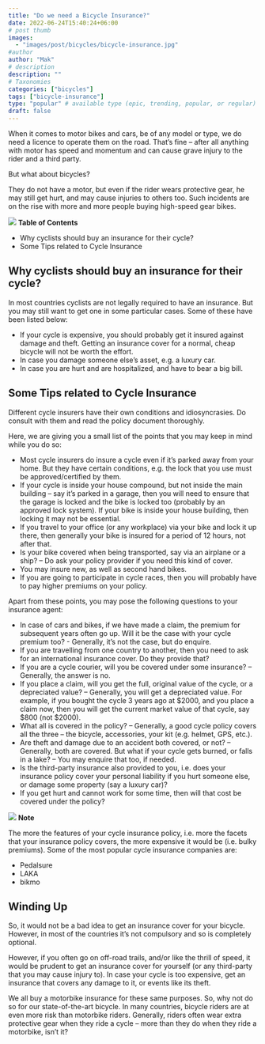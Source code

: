 ```yaml
---
title: "Do we need a Bicycle Insurance?"
date: 2022-06-24T15:40:24+06:00
# post thumb
images:
  - "images/post/bicycles/bicycle-insurance.jpg"
#author
author: "Mak"
# description
description: ""
# Taxonomies
categories: ["bicycles"]
tags: ["bicycle-insurance"]
type: "popular" # available type (epic, trending, popular, or regular)
draft: false
---
```


When it comes to motor bikes and cars, be of any model or type, we do need a licence to operate them on the road. That’s fine – after all anything with motor has speed and momentum and can cause grave injury to the rider and a third party. 

But what about bicycles?

They do not have a motor, but even if the rider wears protective gear, he may still get hurt, and may cause injuries to others too. Such incidents are on the rise with more and more people buying high-speed gear bikes. 

<div class="toc-mak">
<img src="../../images/pencil.png">
<b>Table of Contents</b>
<ul>
<li>Why cyclists should buy an insurance for their cycle?</li>
<li>Some Tips related to Cycle Insurance</li>
</ul>
</div>

## Why cyclists should buy an insurance for their cycle?

In most countries cyclists are not legally required to have an insurance. But you may still want to get one in some particular cases. Some of these have been listed below:

* If your cycle is expensive, you should probably get it insured against damage and theft. Getting an insurance cover for a normal, cheap bicycle will not be worth the effort. 
* In case you damage someone else’s asset, e.g. a luxury car.
* In case you are hurt and are hospitalized, and have to bear a big bill. 


## Some Tips related to Cycle Insurance

Different cycle insurers have their own conditions and idiosyncrasies. Do consult with them and read the policy document thoroughly. 

Here, we are giving you a small list of the points that you may keep in mind while you do so:
* Most cycle insurers do insure a cycle even if it’s parked away from your home. But they have certain conditions, e.g. the lock that you use must be approved/certified by them.
* If your cycle is inside your house compound, but not inside the main building – say it’s parked in a garage, then you will need to ensure that the garage is locked and the bike is locked too (probably by an approved lock system). If your bike is inside your house building, then locking it may not be essential.
* If you travel to your office (or any workplace) via your bike and lock it up there, then generally your bike is insured for a period of 12 hours, not after that. 
* Is your bike covered when being transported, say via an airplane or a ship? – Do ask your policy provider if you need this kind of cover. 
* You may insure new, as well as second hand bikes. 
* If you are going to participate in cycle races, then you will probably have to pay higher premiums on your policy. 

Apart from these points, you may pose the following questions to your insurance agent:
* In case of cars and bikes, if we have made a claim, the premium for subsequent years often go up. Will it be the case with your cycle premium too? - Generally, it’s not the case, but do enquire. 
* If you are travelling from one country to another, then you need to ask for an international insurance cover. Do they provide that?
* If you are a cycle courier, will you be covered under some insurance? – Generally, the answer is no. 
* If you place a claim, will you get the full, original value of the cycle, or a depreciated value? – Generally, you will get a depreciated value. For example, if you bought the cycle 3 years ago at $2000, and you place a claim now, then you will get the current market value of that cycle, say $800 (not $2000).
* What all is covered in the policy? – Generally, a good cycle policy covers all the three – the bicycle, accessories, your kit (e.g. helmet, GPS, etc.). 
* Are theft and damage due to an accident both covered, or not? – Generally, both are covered. But what if your cycle gets burned, or falls in a lake? – You may enquire that too, if needed. 
* Is the third-party insurance also provided to you, i.e. does your insurance policy cover your personal liability if you hurt someone else, or damage some property (say a luxury car)? 
* If you get hurt and cannot work for some time, then will that cost be covered under the policy?

<div class="toc-mak">
  <img src="../../../images/pencil.png">
  <b>Note</b><br>

The more the features of your cycle insurance policy, i.e. more the facets that your insurance policy covers, the more expensive it would be (i.e. bulky premiums).
Some of the most popular cycle insurance companies are:
* Pedalsure
* LAKA
* bikmo
</div>


## Winding Up

So, it would not be a bad idea to get an insurance cover for your bicycle. However, in most of the countries it’s not compulsory and so is completely optional. 

However, if you often go on off-road trails, and/or like the thrill of speed, it would be prudent to get an insurance cover for yourself (or any third-party that you may cause injury to). In case your cycle is too expensive, get an insurance that covers any damage to it, or events like its theft. 

We all buy a motorbike insurance for these same purposes. So, why not do so for our state-of-the-art bicycle. In many countries, bicycle riders are at even more risk than motorbike riders. Generally, riders often wear extra protective gear when they ride a cycle – more than they do when they ride a motorbike, isn’t it? 
